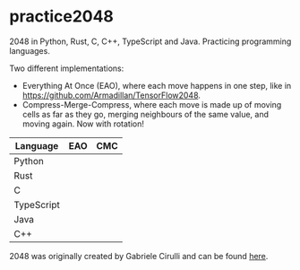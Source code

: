 # practice2048
2048 in Python, Rust, C, C++, TypeScript and Java. Practicing programming languages.

Two different implementations:
* Everything At Once (EAO), where each move happens in one step, like in https://github.com/Armadillan/TensorFlow2048.
* Compress-Merge-Compress, where each move is made up of moving cells as far as they go, merging neighbours of the same value, and moving again. Now with rotation!

| Language   | EAO | CMC |
|------------|-----|-----|
| Python     |     |     |
| Rust       |     |     |
| C          |     |     |
| TypeScript |     |     |
| Java       |     |     |
| C++        |     |     |

2048 was originally created by Gabriele Cirulli and can be found [here](https://play2048.co/).
